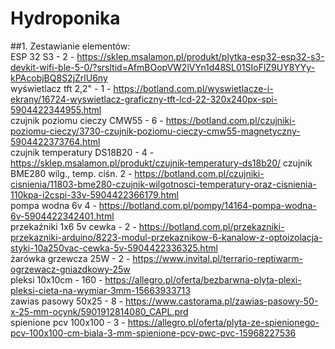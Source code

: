 # Hydroponika

##1. Zestawianie elementów:  
ESP 32 S3 -	2	-	https://sklep.msalamon.pl/produkt/plytka-esp32-esp32-s3-devkit-wifi-ble-5-0/?srsltid=AfmBOopVW2lVYn1d48SL01SIoFlZ9UY8YYy-kPAcobjBQ8S2jZrlU6ny  
wyświetlacz tft 2,2" - 1 - https://botland.com.pl/wyswietlacze-i-ekrany/16724-wyswietlacz-graficzny-tft-lcd-22-320x240px-spi-5904422344955.html  
czujnik poziomu cieczy CMW55 - 6	-	https://botland.com.pl/czujniki-poziomu-cieczy/3730-czujnik-poziomu-cieczy-cmw55-magnetyczny-5904422373764.html  
czujnik temperatury DS18B20	- 4	-	https://sklep.msalamon.pl/produkt/czujnik-temperatury-ds18b20/
czujnik BME280 wilg., temp. ciśn.	2	-	https://botland.com.pl/czujniki-cisnienia/11803-bme280-czujnik-wilgotnosci-temperatury-oraz-cisnienia-110kpa-i2cspi-33v-5904422366179.html  
pompa wodna 6v	4	-	https://botland.com.pl/pompy/14164-pompa-wodna-6v-5904422342401.html  
przekaźniki 1x6 5v cewka - 2 - https://botland.com.pl/przekazniki-przekazniki-arduino/8223-modul-przekaznikow-6-kanalow-z-optoizolacja-styki-10a250vac-cewka-5v-5904422336325.html  
żarówka grzewcza 25W - 2 - https://www.invital.pl/terrario-reptiwarm-ogrzewacz-gniazdkowy-25w  
pleksi 10x10cm - 160 - https://allegro.pl/oferta/bezbarwna-plyta-plexi-pleksi-cieta-na-wymiar-3mm-15663933713  
zawias pasowy 50x25	- 8	- https://www.castorama.pl/zawias-pasowy-50-x-25-mm-ocynk/5901912814080_CAPL.prd  
spienione pcv 100x100 - 3 - https://allegro.pl/oferta/plyta-ze-spienionego-pcv-100x100-cm-biala-3-mm-spienione-pcv-pwc-pvc-15968227536  
